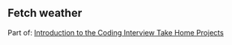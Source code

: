 
## Fetch weather

Part of:
[Introduction to the Coding Interview Take Home Projects](https://learn.freecodecamp.org/coding-interview-prep/take-home-projects/)

